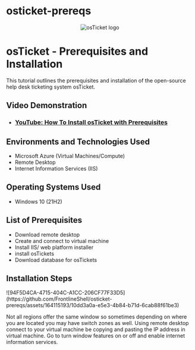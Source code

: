 # osticket-prereqs
<p align="center">
<img src="https://i.imgur.com/Clzj7Xs.png" alt="osTicket logo"/>
</p>

<h1>osTicket - Prerequisites and Installation</h1>
This tutorial outlines the prerequisites and installation of the open-source help desk ticketing system osTicket.<br />


<h2>Video Demonstration</h2>

- ### [YouTube: How To Install osTicket with Prerequisites](https://www.youtube.com)

<h2>Environments and Technologies Used</h2>

- Microsoft Azure (Virtual Machines/Compute)
- Remote Desktop
- Internet Information Services (IIS)

<h2>Operating Systems Used </h2>

- Windows 10</b> (21H2)

<h2>List of Prerequisites</h2>

- Download remote desktop
- Create and connect to virtual machine
- Install IIS/ web platform installer
- install osTickets
- Download database for osTickets

<h2>Installation Steps</h2>

<p>![94F5D4CA-4715-404C-A1CC-206CF77F33D5](https://github.com/FrontlineShell/osticket-prereqs/assets/164115193/10dd3a0a-e5e3-4b84-b71d-6cab88f61be3)

Not all regions offer the same window so sometimes depending on where you are located you may have switch zones as well.
Using remote desktop connect to your virtual machine be copying and pasting the IP address in virtual machine.
Go to turn window features on or off and enable internet information services.
